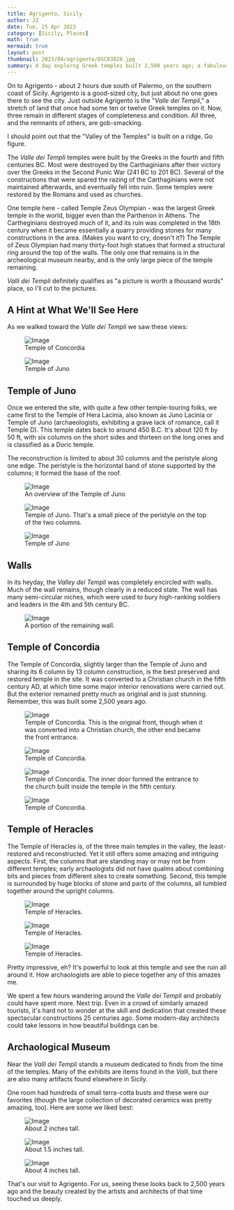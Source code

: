 ```yaml
---
title: Agrigento, Sicily
author: JZ
date: Tue, 25 Apr 2023
category: [Sicily, Places]
math: true
mermaid: true
layout: post
thumbnail: 2023/04/agrigento/DSC03828.jpg
summary: A day explorng Greek temples built 2,500 years ago; a fabulous trip into the past.
---
```

On to Agrigento - about 2 hours due south of Palermo, on the southern coast of Sicily. Agrigento is a good-sized city, but just about no one goes there to see the city. Just outside Agrigento is the "<em>Valle dei Templi</em>," a stretch of land that once had some ten or twelve Greek temples on it. Now, three remain in different stages of completeness and condition. All three, and the remnants of others, are gob-smacking.

I should point out that the "Valley of the Temples" is built on a ridge. Go figure.

The <em>Valle dei Templi</em> temples were built by the Greeks in the fourth and fifth centuries BC. Most were destroyed by the Carthaginians after their victory over the Greeks in the Second Punic War (241 BC to 201 BC). Several of the constructions that were spared the razing of the Carthaginians were not maintained afterwards, and eventually fell into ruin. Some temples were restored by the Romans and used as churches.

One temple here - called Temple Zeus Olympian - was the largest Greek temple in the world, bigger even than the Parthenon in Athens. The Cartheginians destroyed much of it, and its ruin was completed in the 18th century when it became essentially a quarry providing stones for many constructions in the area. (Makes you want to cry, doesn't it?) The Temple of Zeus Olympian had many thirty-foot high statues that formed a structural ring around the top of the walls. The only one that remains is in the archeological museum nearby, and is the only large piece of the temple remaining.

<EM>Valli dei Templi</em> definitely qualifies as "a picture is worth a thousand words" place, so I'll cut to the pictures.

<h2>A Hint at What We'll See Here</h2>
As we walked toward the <em>Valle dei Templi</em> we saw these views:
<figure>
	<img class = "landscape " src="{{"/assets/images/2023/04/agrigento/DSC03809.jpg" | prepend: site.baseurl  }}" alt="Image" />
	<figcaption>Temple of Concordia</figcaption>
</figure>

<figure>
	<img class = "landscape " src="{{"/assets/images/2023/04/agrigento/DSC03810.jpg" | prepend: site.baseurl  }}" alt="Image" />
	<figcaption>Temple of Juno</figcaption>
</figure>


<h2>Temple of Juno</h2>
Once we entered the site, with quite a few other temple-touring folks, we came first to the Temple of Hera Lacinia, also known as Juno Lacinia or Temple of Juno (archaeologists, exhibiting a grave lack of romance, call it Temple D). This temple dates back to around 450 B.C.  It's about 120 ft by 50 ft, with six columns on the short sides and thirteen on the long ones and is classified as a Doric temple.

The reconstruction is limited to about 30 columns and the peristyle along one edge. The peristyle is the horizontal band of stone supported by the columns; it formed the base of the roof. 

<figure>
	<img class = "landscape " src="{{"/assets/images/2023/04/agrigento/DSC03821.jpg" | prepend: site.baseurl  }}" alt="Image" />
	<figcaption>An overview of the Temple of Juno</figcaption>
</figure>

<figure>
	<img class = "portrait " src="{{"/assets/images/2023/04/agrigento/DSC03824.jpg" | prepend: site.baseurl  }}" alt="Image" />
	<figcaption>Temple of Juno. That's a small piece of the peristyle on the top of the two columns.</figcaption>
</figure>

<figure>
	<img class = "landscape " src="{{"/assets/images/2023/04/agrigento/DSC03828.jpg" | prepend: site.baseurl  }}" alt="Image" />
	<figcaption>Temple of Juno</figcaption>
</figure>

<h2>Walls</h2>
In its heyday, the <em>Valley dei Templi</em> was completely encircled with walls. Much of the wall remains, though clearly in a reduced state. The wall has many semi-circular niches, which were used to bury high-ranking soldiers and leaders in the 4th and 5th century BC.

<figure>
	<img class = "landscape " src="{{"/assets/images/2023/04/agrigento/DSC03842.jpg" | prepend: site.baseurl  }}" alt="Image" />
	<figcaption>A portion of the remaining wall.</figcaption>
</figure>

<H2>Temple of Concordia</h2>
The Temple of Concordia, slightly larger than the Temple of Juno and sharing its 6 column by 13 column construction, is the best preserved and restored temple in the site. It was converted to a Christian church in the fifth century AD, at which time some major interior renovations were carried out. But the exterior remained pretty much as original and is just stunning. Remember, this was built some 2,500 years ago.

<figure>
	<img class = "landscape " src="{{"/assets/images/2023/04/agrigento/DSC03846.jpg" | prepend: site.baseurl  }}" alt="Image" />
	<figcaption>Temple of Concordia. This is the original front, though when it was converted into a Christian church, the other end became the front entrance.</figcaption>
</figure>

<figure>
	<img class = "landscape " src="{{"/assets/images/2023/04/agrigento/DSC03848.jpg" | prepend: site.baseurl  }}" alt="Image" />
	<figcaption>Temple of Concordia.</figcaption>
</figure>

<figure>
	<img class = "landscape " src="{{"/assets/images/2023/04/agrigento/DSC03855.jpg" | prepend: site.baseurl  }}" alt="Image" />
	<figcaption>Temple of Concordia. The inner door formed the entrance to the church built inside the temple in the fifth century.</figcaption>
</figure>


<figure>
	<img class = "landscape " src="{{"/assets/images/2023/04/agrigento/DSC03857.jpg" | prepend: site.baseurl  }}" alt="Image" />
	<figcaption>Temple of Concordia.</figcaption>
</figure>

<h2>Temple of Heracles</h2>
The Temple of Heracles is, of the three main temples in the valley, the least-restored and reconstructed. Yet it still offers some amazing and intriguing aspects. First, the columns that are standing may or may not be from different temples; early archaologists did not have qualms about combining bits and pieces from different sites to create something. Second, this temple is surrounded by huge blocks of stone and parts of the columns, all tumbled together around the upright columns.


<figure>
	<img class = "landscape " src="{{"/assets/images/2023/04/agrigento/DSC03862.jpg" | prepend: site.baseurl  }}" alt="Image" />
	<figcaption>Temple of Heracles.</figcaption>
</figure>

<figure>
	<img class = "landscape " src="{{"/assets/images/2023/04/agrigento/DSC03865.jpg" | prepend: site.baseurl  }}" alt="Image" />
	<figcaption>Temple of Heracles.</figcaption>
</figure>

<figure>
	<img class = "landscape " src="{{"/assets/images/2023/04/agrigento/DSC03875.jpg" | prepend: site.baseurl  }}" alt="Image" />
	<figcaption>Temple of Heracles.</figcaption>
</figure>

Pretty impressive, eh? It's powerful to look at this temple and see the ruin all around it. How archaologists are able to piece together any of this amazes me.

We spent a few hours wandering around the <em>Valle dei Templi</em> and probably could have spent more. Next trip. Even in a crowd of similarly amazed tourists, it's hard not to wonder at the skill and dedication that created these spectacular constructions 25 centuries ago. Some modern-day architects could take lessons in how beautiful buildings can be.

<h2>Archaological Museum</h2>
Near the <em>Valli dei Templi</em> stands a museum dedicated to finds from the time of the temples. Many of the exhibits are items found in the  <em>Valli</em>, but there are also many artifacts found elsewhere in Sicily. 

One room had hundreds of small terra-cotta busts and these were our favorites (though the large collection of decorated ceramics was pretty amazing, too). Here are some we liked best:


<figure>
	<img class = "landscape " src="{{"/assets/images/2023/04/agrigento/DSC03882.jpg" | prepend: site.baseurl  }}" alt="Image" />
	<figcaption>About 2 inches tall.</figcaption>
</figure>


<figure>
	<img class = "landscape " src="{{"/assets/images/2023/04/agrigento/DSC03880.jpg" | prepend: site.baseurl  }}" alt="Image" />
	<figcaption>About 1.5 inches tall.</figcaption>
</figure>

<figure>
	<img class = "landscape " src="{{"/assets/images/2023/04/agrigento/DSC03885.jpg" | prepend: site.baseurl  }}" alt="Image" />
	<figcaption>About 4 inches tall.</figcaption>
</figure>

That's our visit to Agrigento. For us, seeing these looks back to 2,500 years ago and the beauty created by the artists and architects of that time touched us deeply. 